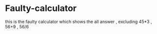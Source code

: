 # Faulty-calculator
this is the faulty calculator which shows the all answer , excluding 45*3 , 56+9 , 56/6

